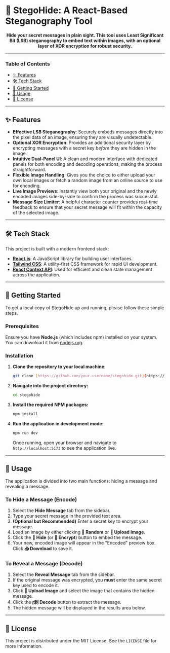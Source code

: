 # 🔐 StegoHide: A React-Based Steganography Tool

<div align="center">

**Hide your secret messages in plain sight. This tool uses Least Significant Bit (LSB) steganography to embed text within images, with an optional layer of XOR encryption for robust security.**

</div>

---

### Table of Contents

-   [✨ Features](#-features)
-   [🛠️ Tech Stack](#-tech-stack)
-   [🚀 Getting Started](#-getting-started)
-   [🔧 Usage](#-usage)
-   [📜 License](#-license)

---

## ✨ Features

-   **Effective LSB Steganography**: Securely embeds messages directly into the pixel data of an image, ensuring they are visually undetectable.
-   **Optional XOR Encryption**: Provides an additional security layer by encrypting messages with a secret key *before* they are hidden in the image.
-   **Intuitive Dual-Panel UI**: A clean and modern interface with dedicated panels for both encoding and decoding operations, making the process straightforward.
-   **Flexible Image Handling**: Gives you the choice to either upload your own local images or fetch a random image from an online source to use for encoding.
-   **Live Image Previews**: Instantly view both your original and the newly encoded images side-by-side to confirm the process was successful.
-   **Message Size Limiter**: A helpful character counter provides real-time feedback to ensure that your secret message will fit within the capacity of the selected image.

---

## 🛠️ Tech Stack

This project is built with a modern frontend stack:

-   **[React.js](https://reactjs.org/)**: A JavaScript library for building user interfaces.
-   **[Tailwind CSS](https://tailwindcss.com/)**: A utility-first CSS framework for rapid UI development.
-   **[React Context API](https://reactjs.org/docs/context.html)**: Used for efficient and clean state management across the application.

---

## 🚀 Getting Started

To get a local copy of StegoHide up and running, please follow these simple steps.

### Prerequisites

Ensure you have **Node.js** (which includes npm) installed on your system. You can download it from [nodejs.org](https://nodejs.org/).

### Installation

1.  **Clone the repository to your local machine:**
    ```sh
    git clone [https://github.com/your-username/stegohide.git](https://github.com/your-username/stegohide.git)
    ```

2.  **Navigate into the project directory:**
    ```sh
    cd stegohide
    ```

3.  **Install the required NPM packages:**
    ```sh
    npm install
    ```

4.  **Run the application in development mode:**
    ```sh
    npm run dev
    ```
    Once running, open your browser and navigate to `http://localhost:5173` to see the application live.

---

## 🔧 Usage

The application is divided into two main functions: hiding a message and revealing a message.

### To Hide a Message (Encode)

1.  Select the **Hide Message** tab from the sidebar.
2.  Type your secret message in the provided text area.
3.  **(Optional but Recommended)** Enter a secret key to encrypt your message.
4.  Load an image by either clicking **🎲 Random** or **📁 Upload Image**.
5.  Click the **📝 Hide** (or **🔐 Encrypt**) button to embed the message.
6.  Your new, encoded image will appear in the "Encoded" preview box. Click **📥 Download** to save it.

### To Reveal a Message (Decode)

1.  Select the **Reveal Message** tab from the sidebar.
2.  If the original message was encrypted, you **must** enter the same secret key used to encode it.
3.  Click **📁 Upload Image** and select the image that contains the hidden message.
4.  Click the **剥 Decode** button to extract the message.
5.  The hidden message will be displayed in the results area below.

---

## 📜 License

This project is distributed under the MIT License. See the `LICENSE` file for more information.
